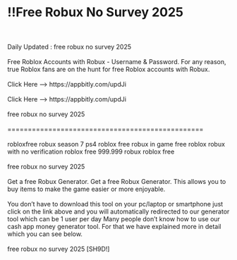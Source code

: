 # !!Free Robux No Survey 2025
<br>
<br>Daily Updated : free robux no survey 2025
<br>
<br>Free Roblox Accounts with Robux - Username & Password. For any reason, true Roblox fans are on the hunt for free Roblox accounts with Robux.
<br>
<br>Click Here --> https://appbitly.com/updJi

<br>
<br>Click Here --> https://appbitly.com/updJi

<br>
<br>free robux no survey 2025
<br>
<br>================================================
<br>
<br>robloxfree robux season 7 ps4 roblox free robux in game free roblox robux with no verification roblox free 999.999 robux roblox free
<br>
<br>free robux no survey 2025
<br>
<br>Get a free Robux Generator. Get a free Robux Generator. This allows you to buy items to make the game easier or more enjoyable.
<br>
<br>You don’t have to download this tool on your pc/laptop or smartphone just click on the link above and you will automatically redirected to our generator tool which can be 1 user per day Many people don’t know how to use our cash app money generator tool. For that we have explained more in detail which you can see below.
<br>
<br>free robux no survey 2025 [SH9D!]
<br>
<br>
